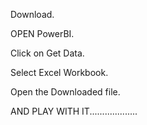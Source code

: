 Download. 

OPEN PowerBI. 

Click on Get Data. 

Select Excel Workbook. 

Open the Downloaded file.

AND PLAY WITH IT...................
